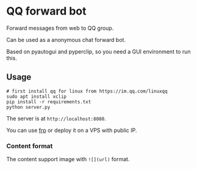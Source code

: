 # QQ forward bot

Forward messages from web to QQ group.

Can be used as a anonymous chat forward bot.

Based on pyautogui and pyperclip, so you need a GUI environment to run this.

## Usage

```shell
# first install qq for linux from https://im.qq.com/linuxqq
sudo apt install xclip
pip install -r requirements.txt
python server.py
```

The server is at `http://localhost:8080`.

You can use [frp](https://github.com/fatedier/frp) or deploy it on a VPS with public IP.

### Content format

The content support image with `![](url)` format.
